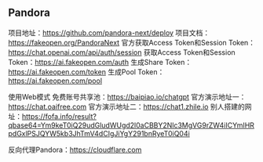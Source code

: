 ## Pandora

项目地址：https://github.com/pandora-next/deploy
项目文档：https://fakeopen.org/PandoraNext
官方获取Access Token和Session Token：https://chat.openai.com/api/auth/session
获取Access Token和Session Token：https://ai.fakeopen.com/auth
生成Share Token：https://ai.fakeopen.com/token
生成Pool Token：https://ai.fakeopen.com/pool



使用Web模式
免费账号共享池：https://baipiao.io/chatgpt
官方演示地址一：https://chat.oaifree.com
官方演示地址二：https://chat1.zhile.io
别人搭建的网址：https://fofa.info/result?qbase64=Ym9keT0iQ29udGludWUgd2l0aCBBY2Nlc3MgVG9rZW4iICYmIHRpdGxlPSJQYW5kb3JhTmV4dCIgJiYgY291bnRyeT0iQ04i

反向代理Pandora：https://cloudflare.com
